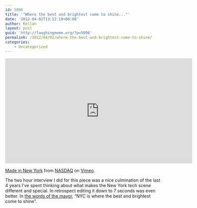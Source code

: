 ```yaml
---
id: 5096
title: '"Where the best and brightest come to shine..."'
date: '2012-04-02T13:12:19+00:00'
author: Kellan
layout: post
guid: 'http://laughingmeme.org/?p=5096'
permalink: /2012/04/02/where-the-best-and-brightest-come-to-shine/
categories:
    - Uncategorized
---
```


<iframe allowfullscreen="" frameborder="0" height="338" mozallowfullscreen="" src="http://player.vimeo.com/video/39219306?byline=0" webkitallowfullscreen="" width="601"></iframe>

[Made in New York](http://vimeo.com/39219306) from [NASDAQ](http://vimeo.com/nasdaq) on [Vimeo](http://vimeo.com).

The two hour interview I did for this piece was a nice culmination of the last 4 years I’ve spent thinking about what makes the New York tech scene different and special. In retrospect editing it down to 7 seconds was even better. In [the words of the mayor](https://twitter.com/#!/MikeBloomberg/status/185054909849272320), “NYC is where the best and brightest come to shine”.
